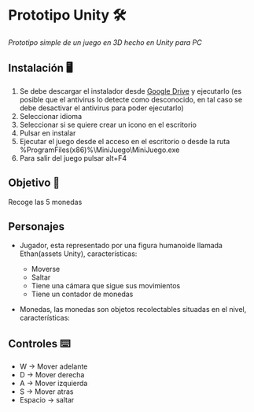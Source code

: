 # Prototipo Unity 🛠️
_Prototipo simple de un juego en 3D hecho en Unity para PC_

## Instalación 🖥️
1. Se debe descargar el instalador desde [Google Drive](https://drive.google.com/file/d/1xYcBLgLBAZ511eTjIQT_kgPwr2BP1JC0/view?usp=sharing) y ejecutarlo (es posible que el antivirus lo detecte como desconocido, en tal caso se debe desactivar el antivirus para poder ejecutarlo)
2. Seleccionar idioma
3. Seleccionar si se quiere crear un icono en el escritorio
4. Pulsar en instalar
5. Ejecutar el juego desde el acceso en el escritorio o desde la ruta %ProgramFiles(x86)%\MiniJuego\MiniJuego.exe
6. Para salir del juego pulsar alt+F4

## Objetivo 🎯
Recoge las 5 monedas

## Personajes 
* Jugador, esta representado por una figura humanoide llamada Ethan(assets Unity), características:
  * Moverse
  * Saltar
  * Tiene una cámara que sigue sus movimientos
  * Tiene un contador de monedas
  
* Monedas, las monedas son objetos recolectables situadas en el nivel, características:

## Controles ⌨️
* W -> Mover adelante
* D -> Mover derecha
* A -> Mover izquierda
* S -> Mover atras
* Espacio -> saltar
